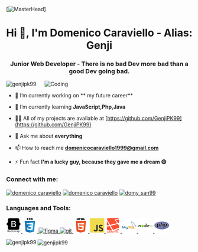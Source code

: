 [![MasterHead](https://repository-images.githubusercontent.com/588181932/e36ec678-7984-4cdd-8e4c-a3932772ff8e)]
<h1 align="center">Hi 👋, I'm Domenico Caraviello - Alias: Genji</h1>
<h3 align="center">Junior Web Developer - There is no bad Dev more bad than a good Dev going bad.</h3>
<img style="margin-bottom = 10px; " align="right" alt="Coding" width="400"  src="https://www.uos.ac.uk/sites/www.uos.ac.uk/files/ReubenAnimated.gif">
<p align="left"> <img src="https://komarev.com/ghpvc/?username=genjipk99&label=Profile%20views&color=0e75b6&style=flat-square" alt="genjipk99" /> </p>

- 🔭 I’m currently working on ** my future career**

- 🌱 I’m currently learning **JavaScript,Php,Java**

- 👨‍💻 All of my projects are available at [https://github.com/GenjiPK99](https://github.com/GenjiPK99)

- 💬 Ask me about **everything**

- 📫 How to reach me **domenicocaraviello1999@gmail.com**

- ⚡ Fun fact **I'm a lucky guy, because they gave me a dream 😄**

<h3 align="left">Connect with me:</h3>
<p align="left">
<a href="https://linkedin.com/in/domenico caraviello" target="blank"><img align="center" src="https://raw.githubusercontent.com/rahuldkjain/github-profile-readme-generator/master/src/images/icons/Social/linked-in-alt.svg" alt="domenico caraviello" height="30" width="40" /></a>
<a href="https://fb.com/domenico caraviello" target="blank"><img align="center" src="https://raw.githubusercontent.com/rahuldkjain/github-profile-readme-generator/master/src/images/icons/Social/facebook.svg" alt="domenico caraviello" height="30" width="40" /></a>
<a href="https://instagram.com/domy_san99" target="blank"><img align="center" src="https://raw.githubusercontent.com/rahuldkjain/github-profile-readme-generator/master/src/images/icons/Social/instagram.svg" alt="domy_san99" height="30" width="40" /></a>
</p>

<h3 align="left">Languages and Tools:</h3>
<p align="left"> <a href="https://getbootstrap.com" target="_blank" rel="noreferrer"> <img src="https://raw.githubusercontent.com/devicons/devicon/master/icons/bootstrap/bootstrap-plain-wordmark.svg" alt="bootstrap" width="40" height="40"/> </a> <a href="https://www.w3schools.com/css/" target="_blank" rel="noreferrer"> <img src="https://raw.githubusercontent.com/devicons/devicon/master/icons/css3/css3-original-wordmark.svg" alt="css3" width="40" height="40"/> </a> <a href="https://www.figma.com/" target="_blank" rel="noreferrer"> <img src="https://www.vectorlogo.zone/logos/figma/figma-icon.svg" alt="figma" width="40" height="40"/> </a> <a href="https://git-scm.com/" target="_blank" rel="noreferrer"> <img src="https://www.vectorlogo.zone/logos/git-scm/git-scm-icon.svg" alt="git" width="40" height="40"/> </a> <a href="https://www.w3.org/html/" target="_blank" rel="noreferrer"> <img src="https://raw.githubusercontent.com/devicons/devicon/master/icons/html5/html5-original-wordmark.svg" alt="html5" width="40" height="40"/> </a> <a href="https://developer.mozilla.org/en-US/docs/Web/JavaScript" target="_blank" rel="noreferrer"> <img src="https://raw.githubusercontent.com/devicons/devicon/master/icons/javascript/javascript-original.svg" alt="javascript" width="40" height="40"/> </a> <a href="https://laravel.com/" target="_blank" rel="noreferrer"> <img src="https://raw.githubusercontent.com/devicons/devicon/master/icons/laravel/laravel-plain-wordmark.svg" alt="laravel" width="40" height="40"/> </a> <a href="https://www.mysql.com/" target="_blank" rel="noreferrer"> <img src="https://raw.githubusercontent.com/devicons/devicon/master/icons/mysql/mysql-original-wordmark.svg" alt="mysql" width="40" height="40"/> </a> <a href="https://nodejs.org" target="_blank" rel="noreferrer"> <img src="https://raw.githubusercontent.com/devicons/devicon/master/icons/nodejs/nodejs-original-wordmark.svg" alt="nodejs" width="40" height="40"/> </a> <a href="https://www.php.net" target="_blank" rel="noreferrer"> <img src="https://raw.githubusercontent.com/devicons/devicon/master/icons/php/php-original.svg" alt="php" width="40" height="40"/> </a> </p>

<p><img align="left" src="https://github-readme-stats.vercel.app/api/top-langs?username=genjipk99&show_icons=true&theme=cobalt&title_color=ffffff&text_color=ffffff&cache_seconds=1500&locale=it&layout=compact" alt="genjipk99" /></p>

<p>&nbsp;<img align="center" src="https://github-readme-stats.vercel.app/api?username=genjipk99&show_icons=true&theme=cobalt&title_color=ffffff&text_color=ffffff&cache_seconds=1500&locale=it" alt="genjipk99" /></p>

